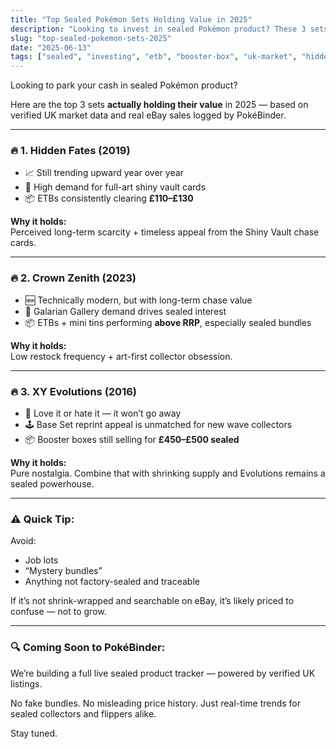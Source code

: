 ```yaml
---
title: "Top Sealed Pokémon Sets Holding Value in 2025"
description: "Looking to invest in sealed Pokémon product? These 3 sets are actually holding value based on recent UK sales — with real prices to back them."
slug: "top-sealed-pokemon-sets-2025"
date: "2025-06-13"
tags: ["sealed", "investing", "etb", "booster-box", "uk-market", "hidden-fates", "crown-zenith", "evolutions"]
---
```


Looking to park your cash in sealed Pokémon product?

Here are the top 3 sets **actually holding their value** in 2025 — based on verified UK market data and real eBay sales logged by PokéBinder.

---

### 🔥 1. **Hidden Fates** (2019)

- 📈 Still trending upward year over year  
- 🎯 High demand for full-art shiny vault cards  
- 📦 ETBs consistently clearing **£110–£130**

**Why it holds:**  
Perceived long-term scarcity + timeless appeal from the Shiny Vault chase cards.

---

### 🔥 2. **Crown Zenith** (2023)

- 🆕 Technically modern, but with long-term chase value  
- 🎨 Galarian Gallery demand drives sealed interest  
- 📦 ETBs + mini tins performing **above RRP**, especially sealed bundles

**Why it holds:**  
Low restock frequency + art-first collector obsession.

---

### 🔥 3. **XY Evolutions** (2016)

- 💬 Love it or hate it — it won’t go away  
- 🕹️ Base Set reprint appeal is unmatched for new wave collectors  
- 📦 Booster boxes still selling for **£450–£500 sealed**

**Why it holds:**  
Pure nostalgia. Combine that with shrinking supply and Evolutions remains a sealed powerhouse.

---

### ⚠️ Quick Tip:

Avoid:
- Job lots  
- “Mystery bundles”  
- Anything not factory-sealed and traceable  

If it’s not shrink-wrapped and searchable on eBay, it’s likely priced to confuse — not to grow.

---

### 🔍 Coming Soon to PokéBinder:
We’re building a full live sealed product tracker — powered by verified UK listings.

No fake bundles. No misleading price history. Just real-time trends for sealed collectors and flippers alike.

Stay tuned.


